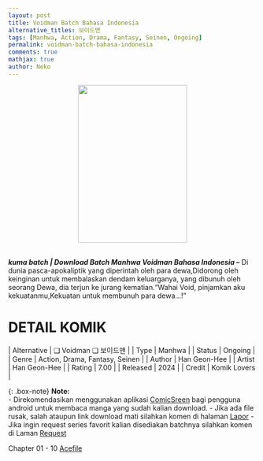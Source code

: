 ```yaml
---
layout: post
title: Voidman Batch Bahasa Indonesia 
alternative_titles: 보이드맨
tags: [Manhwa, Action, Drama, Fantasy, Seinen, Ongoing]
permalink: voidman-batch-bahasa-indonesia
comments: true
mathjax: true
author: Neko
---
```


<div style="text-align: center;"><a href="https://blogger.googleusercontent.com/img/b/R29vZ2xl/AVvXsEh4KCPKTNdsq1cURrBq1YGew8G7iYqRuSTAlWms082EpKc2oub7xJiFP5DsUtjIi6v10-IlDd2xoIrHM5vAz-WO8-RANJUqpj-NmBbF4KxIRYn26-Gcz_yCrkxZszzFuTMsrzImK23fhUnxOlDqsd9U-TLMQprrrmRLkoIPHhCMdbppSzQQhFdQwYHuQvJM/s608/Voidman-VOLUME-001-HEADER.jpg" style="clear: left; margin-bottom: 1em;"><img border="0" data-original-height="608" data-original-width="420" height="320" src="https://blogger.googleusercontent.com/img/b/R29vZ2xl/AVvXsEh4KCPKTNdsq1cURrBq1YGew8G7iYqRuSTAlWms082EpKc2oub7xJiFP5DsUtjIi6v10-IlDd2xoIrHM5vAz-WO8-RANJUqpj-NmBbF4KxIRYn26-Gcz_yCrkxZszzFuTMsrzImK23fhUnxOlDqsd9U-TLMQprrrmRLkoIPHhCMdbppSzQQhFdQwYHuQvJM/s320/Voidman-VOLUME-001-HEADER.jpg" width="221" /></a></div><br />

<b><i>kuma batch  | Download Batch Manhwa Voidman Bahasa Indonesia –</b></i> Di dunia pasca-apokaliptik yang diperintah oleh para dewa,Didorong oleh keinginan untuk membalaskan dendam keluarganya, yang dibunuh oleh seorang Dewa, dia terjun ke jurang kematian.“Wahai Void, pinjamkan aku kekuatanmu,Kekuatan untuk membunuh para dewa…!”

<h1>DETAIL KOMIK</h1>
| Alternative | ❑ Voidman  ❑ 보이드맨 |
| Type | Manhwa |
| Status | Ongoing |
| Genre | Action, Drama, Fantasy, Seinen |
| Author | Han Geon-Hee |
| Artist | Han Geon-Hee |
| Rating | 7.00 |
| Released | 2024 |
| Credit  | Komik Lovers |

{: .box-note}
**Note:**<br>
	- Direkomendasikan menggunakan aplikasi <a href="https://play.google.com/store/apps/details?id=com.viewer.comicscreen">ComicSreen</a> bagi pengguna android untuk membaca manga yang sudah kalian download.
	- Jika ada file rusak, salah ataupun link download mati silahkan komen di halaman <a href="https://kumabatch.github.io/lapor/">Lapor</a>
	- Jika ingin request series favorit kalian disediakan batchnya silahkan komen di Laman <a href="https://kumabatch.github.io/request/">Request</a>

Chapter 01 - 10
<a href="http://ouo.io/qs/OzRuKBTK?s=https://acefile.co/f/106514580/kumabatch-void-man-01-10-pdf" rel="nofollow" target="_blank" title="Acefile">Acefile</a> 
